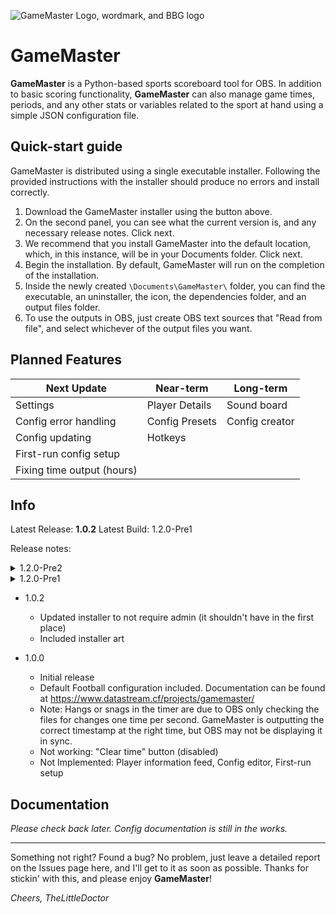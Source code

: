 ![GameMaster Logo, wordmark, and BBG logo](https://github.com/TheLittleDoc/GameMaster/blob/master/header.png)
# GameMaster

**GameMaster** is a Python-based sports scoreboard tool for OBS. In addition to basic scoring functionality, **GameMaster** can also manage game times, periods, and any other stats or variables related to the sport at hand using a simple JSON configuration file.

## Quick-start guide

GameMaster is distributed using a single executable installer. Following the provided instructions with the installer should produce no errors and install correctly.

1.  Download the GameMaster installer using the button above.
2. On the second panel, you can see what the current version is, and any necessary release notes. Click next.
3. We recommend that you install GameMaster into the default location, which, in this instance, will be in your Documents folder. Click next.
4. Begin the installation. By default, GameMaster will run on the completion of the installation.  
5. Inside the newly created `\Documents\GameMaster\` folder, you can find the executable, an uninstaller, the icon, the dependencies folder, and an output files folder.
6. To use the outputs in OBS, just create OBS text sources that "Read from file", and select whichever of the output files you want.

## Planned Features

| Next Update | Near-term | Long-term |
|-|--|-|
| Settings |Player Details | Sound board |
| Config error handling | Config Presets | Config creator
| Config updating |Hotkeys|
| First-run config setup
| Fixing time output (hours)

## Info

Latest Release:  **1.0.2**
Latest Build:  1.2.0-Pre1

Release notes:
<details>
  <summary>1.2.0-Pre2</summary>
  <ul>
    <ul>
      <li>Fixed issue where cancelling the config selection would cause a crash on next run. </li>
      <li>Changed config selection behavior when selecting the same config or not choosing a new config to not restart application.</li>
      <li>Not Implemented: Player information fed, Config editor, First-run setup, Alarm</li>
      <li>Note: Pre3 will focus on cleaning up and ironing-out first-run and error detection, Pre4 will fix config updater, and RC1 may debut custom installer.</li>
  </ul>
  </ul>
</details>
<details>
  <summary>1.2.0-Pre1</summary>
  <ul>
    <ul>
      <li>- Updated to config version 2 (documentation forthcoming (for real, this time))</li>
      <li>- Added config updater (needs work)</li>
      <li>- Added application settings</li>
      <li>- Added time output format options</li>
      <li>- Fixed time only outputting in MM:SS (see above)</li>
      <li>- Added preliminary config swapper</li>
      <li>- Added basic first-run detection</li>
      <li>- Added config error detection (needs work)</li></li>
      <li>- Added static header image</li>
      <li>- Reworked general formatting back-end</li>
      <li>- Not working: "Clear time" button (disabled)</li>
      <li>- Not Implemented: Player information fed, Config editor, First-run setup, Alarm</li>
      <li>- Note: If Pre1 is successful on other machines, Pre2 will focus on cleaning up and ironing-out first-run and error detection, Pre3 will fix config updater, and RC1 may debut custom installer.</li>
  </ul>
  </ul>
</details>

- 1.0.2
  - Updated installer to not require admin (it shouldn't have in the first place)
  - Included installer art  
  
- 1.0.0  
  - Initial release  
  - Default Football configuration included. Documentation can be found at <https://www.datastream.cf/projects/gamemaster/>  
  - Note: Hangs or snags in the timer are due to OBS only checking the files for changes one time per second. GameMaster is outputting the correct timestamp at the right time, but OBS may not be displaying it in sync.  
  - Not working: "Clear time" button (disabled)  
  - Not Implemented: Player information feed, Config editor, First-run setup

## Documentation

*Please check back later. Config documentation is still in the works.*

---
Something not right? Found a bug? No problem, just leave a detailed report on the Issues page here, and I'll get to it as soon as possible.
Thanks for stickin' with this, and please enjoy **GameMaster**!

*Cheers,
TheLittleDoctor*
